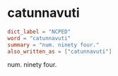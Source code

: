 # catunnavuti

``` toml
dict_label = "NCPED"
word = "catunnavuti"
summary = "num. ninety four."
also_written_as = ["catunnavuti"]
```

num. ninety four.

